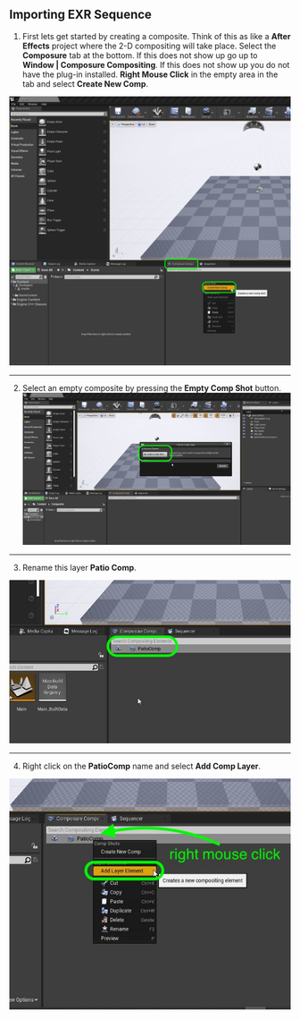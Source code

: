 ## Importing EXR Sequence 

1.  First lets get started by creating a composite.  Think of this as like a **After Effects** project where the 2-D compositing will take place. Select the **Composure** tab at the bottom.  If this does not show up go up to **Window | Composure Compositing**.  If this does not show up you do not have the plug-in installed. **Right Mouse Click** in the empty area in the tab and select **Create New Comp**.

![create new composite](../images/newComp.jpg)

***

2.  Select an empty composite by pressing the **Empty Comp Shot** button.
![select empty comp shot](../images/emptyCompShot.jpg)

***

3. Rename this layer **Patio Comp**.

![rename to patio composite](../images/renamePatioComp.jpg)

***

4.  Right click on the **PatioComp** name and select **Add Comp Layer**.

![add comp layer](../images/addCompLayer.jpg)



